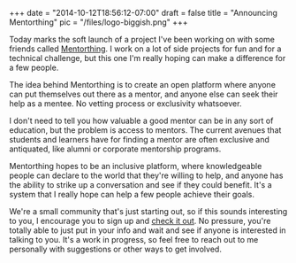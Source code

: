 
+++
date = "2014-10-12T18:56:12-07:00"
draft = false
title = "Announcing Mentorthing"
pic = "/files/logo-biggish.png"
+++

<p>Today marks the soft launch of a project I've been working on with some friends called <a href="http://www.mentorthing.com/">Mentorthing</a>.  I work on a lot of side projects for fun and for a technical challenge, but this one I'm really hoping can make a difference for a few people.</p>

<p>The idea behind Mentorthing is to create an open platform where anyone can put themselves out there as a mentor, and anyone else can seek their help as a mentee.  No vetting process or exclusivity whatsoever.</p>

<p>I don't need to tell you how valuable a good mentor can be in any sort of education, but the problem is access to mentors.  The current avenues that students and learners have for finding a mentor are often exclusive and antiquated, like alumni or corporate mentorship programs.</p>

<p>Mentorthing hopes to be an inclusive platform, where knowledgeable people can declare to the world that they're willing to help, and anyone has the ability to strike up a conversation and see if they could benefit.  It's a system that I really hope can help a few people achieve their goals.</p>

<p>We're a small community that's just starting out, so if this sounds interesting to you, I encourage you to sign up and <a href="http://www.mentorthing.com/">check it out</a>.  No pressure, you're totally able to just put in your info and wait and see if anyone is interested in talking to you.  It's a work in progress, so feel free to reach out to me personally with suggestions or other ways to get involved.</p>
